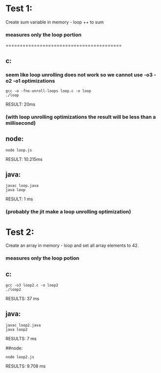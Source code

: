 # Test 1:

Create sum variable in memory - loop ++ to sum

### measures only the loop portion

=========================================

## c:

### seem like loop unrolling does not work so we cannot use -o3 -o2 -o1 optimizations

    gcc -o -fno-unroll-loops loop.c -o loop
    ./loop

RESULT: 20ms

### (with loop unrolling optimizations the result will be less than a millisecond)

## node:

    node loop.js

RESULT: 10.215ms

## java:

    javac loop.java
    java loop

RESULT: 1 ms

### (probably the jit make a loop unrolling optimization)

# Test 2:

Create an array in memory - loop and set all array elements to 42.

### measures only the loop potion

## c:

    gcc -o3 loop2.c -o loop2
    ./loop2

RESULTS: 37 ms

## java:

    javac loop2.java
    java loop2

RESULTS: 7 ms

##node:

    node loop2.js

RESULTS: 9.708 ms
